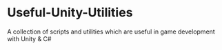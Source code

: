 # Useful-Unity-Utilities
A collection of scripts and utilities which are useful in game development with Unity &amp; C#
